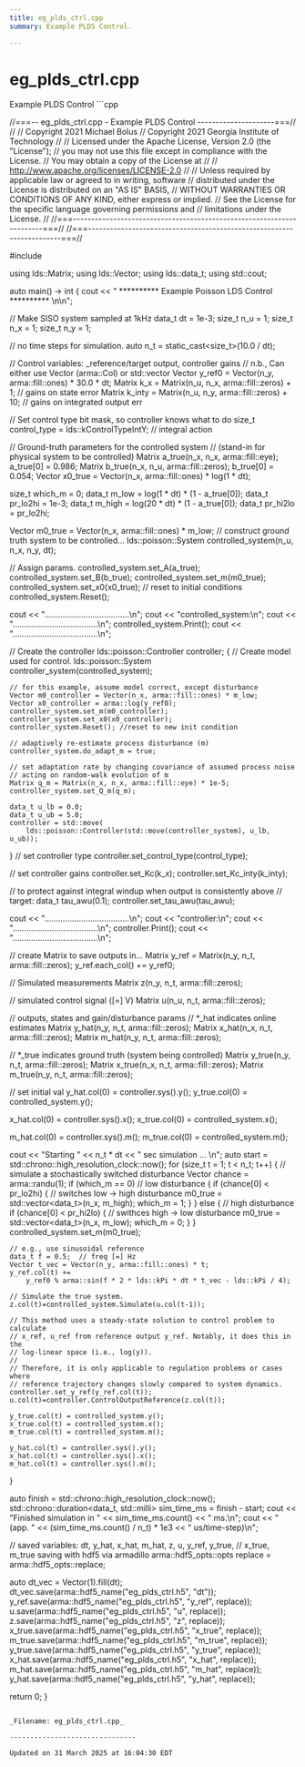 ```yaml
---
title: eg_plds_ctrl.cpp
summary: Example PLDS Control. 

---
```


# eg_plds_ctrl.cpp



Example PLDS Control ```cpp

//===-- eg_plds_ctrl.cpp - Example PLDS Control ---------------------===//
//
// Copyright 2021 Michael Bolus
// Copyright 2021 Georgia Institute of Technology
//
// Licensed under the Apache License, Version 2.0 (the "License");
// you may not use this file except in compliance with the License.
// You may obtain a copy of the License at
//
//     http://www.apache.org/licenses/LICENSE-2.0
//
// Unless required by applicable law or agreed to in writing, software
// distributed under the License is distributed on an "AS IS" BASIS,
// WITHOUT WARRANTIES OR CONDITIONS OF ANY KIND, either express or implied.
// See the License for the specific language governing permissions and
// limitations under the License.
//
//===----------------------------------------------------------------------===//
//===----------------------------------------------------------------------===//

#include <ldsCtrlEst>

using lds::Matrix;
using lds::Vector;
using lds::data_t;
using std::cout;

auto main() -> int {
  cout << " ********** Example Poisson LDS Control ********** \n\n";

  // Make SISO system sampled at 1kHz
  data_t dt = 1e-3;
  size_t n_u = 1;
  size_t n_x = 1;
  size_t n_y = 1;

  // no time steps for simulation.
  auto n_t = static_cast<size_t>(10.0 / dt);

  // Control variables: _reference/target output, controller gains
  // n.b., Can either use Vector (arma::Col) or std::vector
  Vector y_ref0 = Vector(n_y, arma::fill::ones) * 30.0 * dt;
  Matrix k_x =
      Matrix(n_u, n_x, arma::fill::zeros) + 1;  // gains on state error
  Matrix k_inty = Matrix(n_u, n_y, arma::fill::zeros) +
                   10;  // gains on integrated output err

  // Set control type bit mask, so controller knows what to do
  size_t control_type = lds::kControlTypeIntY;  // integral action

  // Ground-truth parameters for the controlled system
  // (stand-in for physical system to be controlled)
  Matrix a_true(n_x, n_x, arma::fill::eye);
  a_true[0] = 0.986;
  Matrix b_true(n_x, n_u, arma::fill::zeros);
  b_true[0] = 0.054;
  Vector x0_true = Vector(n_x, arma::fill::ones) * log(1 * dt);

  size_t which_m = 0;
  data_t m_low = log(1 * dt) * (1 - a_true[0]);
  data_t pr_lo2hi = 1e-3;
  data_t m_high = log(20 * dt) * (1 - a_true[0]);
  data_t pr_hi2lo = pr_lo2hi;

  Vector m0_true = Vector(n_x, arma::fill::ones) * m_low;
  // construct ground truth system to be controlled...
  lds::poisson::System controlled_system(n_u, n_x, n_y, dt);

  // Assign params.
  controlled_system.set_A(a_true);
  controlled_system.set_B(b_true);
  controlled_system.set_m(m0_true);
  controlled_system.set_x0(x0_true);
  // reset to initial conditions
  controlled_system.Reset();

  cout << ".....................................\n";
  cout << "controlled_system:\n";
  cout << ".....................................\n";
  controlled_system.Print();
  cout << ".....................................\n";

  // Create the controller
  lds::poisson::Controller controller;
  {
    // Create model used for control.
    lds::poisson::System controller_system(controlled_system);

    // for this example, assume model correct, except disturbance
    Vector m0_controller = Vector(n_x, arma::fill::ones) * m_low;
    Vector x0_controller = arma::log(y_ref0);
    controller_system.set_m(m0_controller);
    controller_system.set_x0(x0_controller);
    controller_system.Reset(); //reset to new init condition

    // adaptively re-estimate process disturbance (m)
    controller_system.do_adapt_m = true;

    // set adaptation rate by changing covariance of assumed process noise
    // acting on random-walk evolution of m
    Matrix q_m = Matrix(n_x, n_x, arma::fill::eye) * 1e-5;
    controller_system.set_Q_m(q_m);

    data_t u_lb = 0.0;
    data_t u_ub = 5.0;
    controller = std::move(
        lds::poisson::Controller(std::move(controller_system), u_lb, u_ub));
  }
  // set controller type
  controller.set_control_type(control_type);

  // set controller gains
  controller.set_Kc(k_x);
  controller.set_Kc_inty(k_inty);

  // to protect against integral windup when output is consistently above
  // target:
  data_t tau_awu(0.1);
  controller.set_tau_awu(tau_awu);

  cout << ".....................................\n";
  cout << "controller:\n";
  cout << ".....................................\n";
  controller.Print();
  cout << ".....................................\n";

  // create Matrix to save outputs in...
  Matrix y_ref = Matrix(n_y, n_t, arma::fill::zeros);
  y_ref.each_col() += y_ref0;

  // Simulated measurements
  Matrix z(n_y, n_t, arma::fill::zeros);

  // simulated control signal ([=] V)
  Matrix u(n_u, n_t, arma::fill::zeros);

  // outputs, states and gain/disturbance params
  // *_hat indicates online estimates
  Matrix y_hat(n_y, n_t, arma::fill::zeros);
  Matrix x_hat(n_x, n_t, arma::fill::zeros);
  Matrix m_hat(n_y, n_t, arma::fill::zeros);

  // *_true indicates ground truth (system being controlled)
  Matrix y_true(n_y, n_t, arma::fill::zeros);
  Matrix x_true(n_x, n_t, arma::fill::zeros);
  Matrix m_true(n_y, n_t, arma::fill::zeros);

  // set initial val
  y_hat.col(0) = controller.sys().y();
  y_true.col(0) = controlled_system.y();

  x_hat.col(0) = controller.sys().x();
  x_true.col(0) = controlled_system.x();

  m_hat.col(0) = controller.sys().m();
  m_true.col(0) = controlled_system.m();

  cout << "Starting " << n_t * dt << " sec simulation ... \n";
  auto start = std::chrono::high_resolution_clock::now();
  for (size_t t = 1; t < n_t; t++) {
    // simulate a stochastically switched disturbance
    Vector chance = arma::randu<Vector>(1);
    if (which_m == 0)  // low disturbance
    {
      if (chance[0] < pr_lo2hi) {  // switches low -> high disturbance
        m0_true = std::vector<data_t>(n_x, m_high);
        which_m = 1;
      }
    } else {                       // high disturbance
      if (chance[0] < pr_hi2lo) {  // swithces high -> low disturbance
        m0_true = std::vector<data_t>(n_x, m_low);
        which_m = 0;
      }
    }
    controlled_system.set_m(m0_true);

    // e.g., use sinusoidal reference
    data_t f = 0.5;  // freq [=] Hz
    Vector t_vec = Vector(n_y, arma::fill::ones) * t;
    y_ref.col(t) +=
        y_ref0 % arma::sin(f * 2 * lds::kPi * dt * t_vec - lds::kPi / 4);

    // Simulate the true system.
    z.col(t)=controlled_system.Simulate(u.col(t-1));

    // This method uses a steady-state solution to control problem to calculate
    // x_ref, u_ref from reference output y_ref. Notably, it does this in the
    // log-linear space (i.e., log(y)).
    //
    // Therefore, it is only applicable to regulation problems or cases where
    // reference trajectory changes slowly compared to system dynamics.
    controller.set_y_ref(y_ref.col(t));
    u.col(t)=controller.ControlOutputReference(z.col(t));

    y_true.col(t) = controlled_system.y();
    x_true.col(t) = controlled_system.x();
    m_true.col(t) = controlled_system.m();

    y_hat.col(t) = controller.sys().y();
    x_hat.col(t) = controller.sys().x();
    m_hat.col(t) = controller.sys().m();
  }

  auto finish = std::chrono::high_resolution_clock::now();
  std::chrono::duration<data_t, std::milli> sim_time_ms = finish - start;
  cout << "Finished simulation in " << sim_time_ms.count() << " ms.\n";
  cout << "(app. " << (sim_time_ms.count() / n_t) * 1e3 << " us/time-step)\n";

  // saved variables: dt, y_hat, x_hat, m_hat, z, u, y_ref, y_true,
  // x_true, m_true saving with hdf5 via armadillo
  arma::hdf5_opts::opts replace = arma::hdf5_opts::replace;

  auto dt_vec = Vector(1).fill(dt);
  dt_vec.save(arma::hdf5_name("eg_plds_ctrl.h5", "dt"));
  y_ref.save(arma::hdf5_name("eg_plds_ctrl.h5", "y_ref", replace));
  u.save(arma::hdf5_name("eg_plds_ctrl.h5", "u", replace));
  z.save(arma::hdf5_name("eg_plds_ctrl.h5", "z", replace));
  x_true.save(arma::hdf5_name("eg_plds_ctrl.h5", "x_true", replace));
  m_true.save(arma::hdf5_name("eg_plds_ctrl.h5", "m_true", replace));
  y_true.save(arma::hdf5_name("eg_plds_ctrl.h5", "y_true", replace));
  x_hat.save(arma::hdf5_name("eg_plds_ctrl.h5", "x_hat", replace));
  m_hat.save(arma::hdf5_name("eg_plds_ctrl.h5", "m_hat", replace));
  y_hat.save(arma::hdf5_name("eg_plds_ctrl.h5", "y_hat", replace));

  return 0;
}
```

_Filename: eg_plds_ctrl.cpp_

-------------------------------

Updated on 31 March 2025 at 16:04:30 EDT
